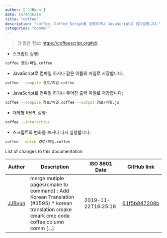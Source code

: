 ```yaml
---
author: ['JJByun']
date: 1574436318
title: "coffee"
description: "coffee, Coffee Script를 실행하거나 JavaScript로 컴파일합니다."
categories: "common"
---
```

> 더 많은 정보: <https://coffeescript.org#cli>.

- 스크립트 실행:

```bash
coffee 경로/파일.coffee
```

- JavaScript로 컴파일 하거나 같은 이름의 파일로 저장합니다:

```bash
coffee --compile 경로/파일.coffee
```

- JavaScript로 컴파일 하거나 주어진 출력 파일로 저장합니다:

```bash
coffee --compile 경로/파일.coffee --output 경로/파일.js
```

- 대화형 REPL 실행:

```bash
coffee --interactive
```

- 스크립트의 변화를 보거나 다시 실행합니다:

```bash
coffee --watch 경로/파일.coffee
```
List of changes to this documentation


Author | Description | ISO 8601 Date | GitHub link
------|-----|-----|-----
[JJByun](mailto:jd0909@naver.com) | merge mutiple pages(cmake to command) : Add Korean Translation (#3595) * korean translation cmake cmark cmp code coffee column comm [...] | 2019-11-22T16:25:18 | [61f5b847208b](https://github.com/tldr-pages/tldr/commit/61f5b847208bf1994b04849aaa5d16948f1716b5)

